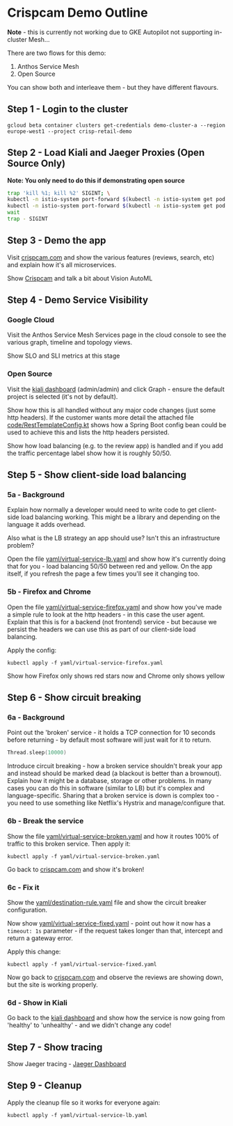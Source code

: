 # Crispcam Demo Outline

**Note** - this is currently not working due to GKE Autopilot not supporting in-cluster Mesh...

There are two flows for this demo:

1. Anthos Service Mesh
2. Open Source

You can show both and interleave them - but they have different flavours.

## Step 1 - Login to the cluster

```
gcloud beta container clusters get-credentials demo-cluster-a --region europe-west1 --project crisp-retail-demo
```

## Step 2 - Load Kiali and Jaeger Proxies (Open Source Only)

**Note: You only need to do this if demonstrating open source**

```bash
trap 'kill %1; kill %2' SIGINT; \
kubectl -n istio-system port-forward $(kubectl -n istio-system get pod -l app=kiali -o jsonpath='{.items[0].metadata.name}') 20001:20001 | sed -e 's/^/[Kiali ] /' & \
kubectl -n istio-system port-forward $(kubectl -n istio-system get pod -l app=jaeger -o jsonpath='{.items[0].metadata.name}') 15032:16686 | sed -e 's/^/[Jaeger] /' & \
wait
trap - SIGINT
```

## Step 3 - Demo the app

Visit [crispcam.com](https://crispcam.com) and show the various features (reviews, search, etc) and explain how it's all microservices.

Show [Crispcam](https://crispcam.com/crispcam) and talk a bit about Vision AutoML

## Step 4 - Demo Service Visibility

### Google Cloud

Visit the Anthos Service Mesh Services page in the cloud console to see the various graph, timeline and topology views.

Show SLO and SLI metrics at this stage

### Open Source

Visit the [kiali dashboard](http://localhost:20001/kiali/) (admin/admin) and click Graph - ensure the default project is selected (it's not by default).

Show how this is all handled without any major code changes (just some http headers). If the customer wants more detail the attached file [code/RestTemplateConfig.kt](code/RestTemplateConfig.kt) shows how a Spring Boot config bean could be used to achieve this and lists the http headers persisted.

Show how load balancing (e.g. to the review app) is handled and if you add the traffic percentage label show how it is roughly 50/50.

## Step 5 - Show client-side load balancing

### 5a - Background

Explain how normally a developer would need to write code to get client-side load balancing working. This might be a library and depending on the language it adds overhead.

Also what is the LB strategy an app should use? Isn't this an infrastructure problem?

Open the file [yaml/virtual-service-lb.yaml](yaml/virtual-service-lb.yaml) and show how it's currently doing that for you - load balancing 50/50 between red and yellow. On the app itself, if you refresh the page a few times you'll see it changing too.

### 5b - Firefox and Chrome

Open the file [yaml/virtual-service-firefox.yaml](yaml/virtual-service-firefox.yaml) and show how you've made a simple rule to look at the http headers - in this case the user agent. Explain that this is for a backend (not frontend) service - but because we persist the headers we can use this as part of our client-side load balancing.

Apply the config:

```
kubectl apply -f yaml/virtual-service-firefox.yaml
```

Show how Firefox only shows red stars now and Chrome only shows yellow

## Step 6 - Show circuit breaking

### 6a - Background

Point out the 'broken' service - it holds a TCP connection for 10 seconds before returning - by default most software will just wait for it to return.

```kotlin
Thread.sleep(10000)
```

Introduce circuit breaking - how a broken service shouldn't break your app and instead should be marked dead (a blackout is better than a brownout). Explain how it might be a database, storage or other problems. In many cases you can do this in software (similar to LB) but it's complex and language-specific. Sharing that a broken service is down is complex too - you need to use something like Netflix's Hystrix and manage/configure that.

### 6b - Break the service

Show the file [yaml/virtual-service-broken.yaml](yaml/virtual-service-broken.yaml) and how it routes 100% of traffic to this broken service. Then apply it:

```
kubectl apply -f yaml/virtual-service-broken.yaml
```

Go back to [crispcam.com](https://crispcam.com) and show it's broken!

### 6c - Fix it

Show the [yaml/destination-rule.yaml](yaml/destination-rule.yaml) file and show the circuit breaker configuration.

Now show [yaml/virtual-service-fixed.yaml](yaml/virtual-service-fixed.yaml) - point out how it now has a `timeout: 1s` parameter - if the request takes longer than that, intercept and return a gateway error.

Apply this change:

```
kubectl apply -f yaml/virtual-service-fixed.yaml
```

Now go back to [crispcam.com](https://crispcam.com) and observe the reviews are showing down, but the site is working properly.

### 6d - Show in Kiali

Go back to the [kiali dashboard](http://localhost:20001/kiali/) and show how the service is now going from 'healthy' to 'unhealthy' - and we didn't change any code!

## Step 7 - Show tracing

Show Jaeger tracing - [Jaeger Dashboard](http://localhost:15032/)

## Step 9 - Cleanup

Apply the cleanup file so it works for everyone again:

```
kubectl apply -f yaml/virtual-service-lb.yaml
```

